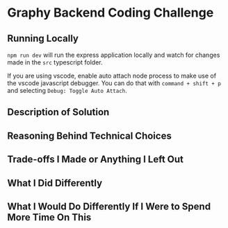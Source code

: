 # Graphy Backend Coding Challenge


## Running Locally
`npm run dev` will run the express application locally and watch for changes made in the `src` typescript folder.

If you are using vscode, enable auto attach node process to make use of the vscode javascript debugger. You can do that with `command + shift + p` and selecting `Debug: Toggle Auto Attach`.


## Description of Solution

## Reasoning Behind Technical Choices

## Trade-offs I Made or Anything I Left Out

## What I Did Differently

## What I Would Do Differently If I Were to Spend More Time On This
